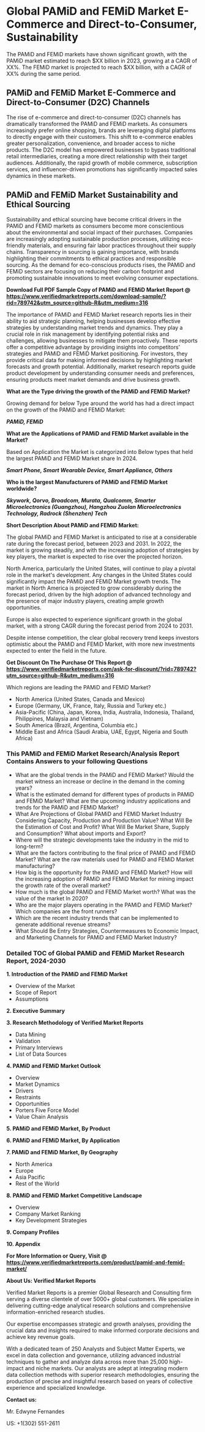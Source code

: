 <h1>Global PAMiD and FEMiD Market E-Commerce and Direct-to-Consumer, Sustainability</h1><p class=""><p>The PAMiD and FEMiD markets have shown significant growth, with the PAMiD market estimated to reach $XX billion in 2023, growing at a CAGR of XX%. The FEMiD market is projected to reach $XX billion, with a CAGR of XX% during the same period.</p><h2>PAMiD and FEMiD Market E-Commerce and Direct-to-Consumer (D2C) Channels</h2><p>The rise of e-commerce and direct-to-consumer (D2C) channels has dramatically transformed the PAMiD and FEMiD markets. As consumers increasingly prefer online shopping, brands are leveraging digital platforms to directly engage with their customers. This shift to e-commerce enables greater personalization, convenience, and broader access to niche products. The D2C model has empowered businesses to bypass traditional retail intermediaries, creating a more direct relationship with their target audiences. Additionally, the rapid growth of mobile commerce, subscription services, and influencer-driven promotions has significantly impacted sales dynamics in these markets.</p><h2>PAMiD and FEMiD Market Sustainability and Ethical Sourcing</h2><p>Sustainability and ethical sourcing have become critical drivers in the PAMiD and FEMiD markets as consumers become more conscientious about the environmental and social impact of their purchases. Companies are increasingly adopting sustainable production processes, utilizing eco-friendly materials, and ensuring fair labor practices throughout their supply chains. Transparency in sourcing is gaining importance, with brands highlighting their commitments to ethical practices and responsible sourcing. As the demand for eco-conscious products rises, the PAMiD and FEMiD sectors are focusing on reducing their carbon footprint and promoting sustainable innovations to meet evolving consumer expectations.</p></p><p class=""><strong>Download Full PDF Sample Copy of PAMiD and FEMiD Market Report @ <a href="https://www.verifiedmarketreports.com/download-sample/?rid=789742&utm_source=github-R&utm_medium=316" target="_blank">https://www.verifiedmarketreports.com/download-sample/?rid=789742&utm_source=github-R&utm_medium=316</a></strong></p><p>The importance of&nbsp;PAMiD and FEMiD Market research reports lies in their ability to aid strategic planning, helping businesses develop effective strategies by understanding market trends and dynamics. They play a crucial role in risk management by identifying potential risks and challenges, allowing businesses to mitigate them proactively. These reports offer a competitive advantage by providing insights into competitors' strategies and PAMiD and FEMiD Market positioning. For investors, they provide critical data for making informed decisions by highlighting market forecasts and growth potential. Additionally, market research reports guide product development by understanding consumer needs and preferences, ensuring products meet market demands and drive business growth.</p><p><strong>What are the&nbsp;Type driving the growth of the PAMiD and FEMiD Market?</strong></p><p id="" class="">Growing demand for below Type around the world has had a direct impact on the growth of the PAMiD and FEMiD Market:</p><p class=""><em><strong>PAMiD, FEMiD</strong></em></p><p class=""><strong>What are the&nbsp;Applications&nbsp;of PAMiD and FEMiD Market available in the Market?</strong></p><p id="" class="">Based on Application the Market is categorized into Below types that held the largest PAMiD and FEMiD Market share In 2024.</p><p class=""><em><strong>Smart Phone, Smart Wearable Device, Smart Appliance, Others</strong></em></p><p class=""><strong>Who is the largest Manufacturers of PAMiD and FEMiD Market worldwide?</strong></p><p><em><strong>Skywork, Qorvo, Broadcom, Murata, Qualcomm, Smarter Microelectronics (Guangzhou), Hangzhou Zuolan Microelectronics Technology, Radrock (Shenzhen) Tech</strong></em></p><p id="" class=""><strong>Short Description About PAMiD and FEMiD Market:</strong></p><p>The global PAMiD and FEMiD Market is anticipated to rise at a considerable rate during the forecast period, between 2023 and 2031. In 2022, the market is growing steadily, and with the increasing adoption of strategies by key players, the market is expected to rise over the projected horizon.</p><p>North America, particularly the United States, will continue to play a pivotal role in the market's development. Any changes in the United States could significantly impact the PAMiD and FEMiD Market growth trends. The market in North America is projected to grow considerably during the forecast period, driven by the high adoption of advanced technology and the presence of major industry players, creating ample growth opportunities.</p><p>Europe is also expected to experience significant growth in the global market, with a strong CAGR during the forecast period from 2024 to 2031.</p><p>Despite intense competition, the clear global recovery trend keeps investors optimistic about the PAMiD and FEMiD Market, with more new investments expected to enter the field in the future.</p><p id="" class=""><strong>Get Discount On The Purchase Of This Report @ <a href="https://www.verifiedmarketreports.com/ask-for-discount/?rid=789742?utm_source=github-R&utm_medium=316" target="_blank">https://www.verifiedmarketreports.com/ask-for-discount/?rid=789742?utm_source=github-R&utm_medium=316</a></strong></p><p class="">Which regions are leading the PAMiD and FEMiD Market?</p><ul><li>North America (United States, Canada and Mexico)</li><li>Europe (Germany, UK, France, Italy, Russia and Turkey etc.)</li><li>Asia-Pacific (China, Japan, Korea, India, Australia, Indonesia, Thailand, Philippines, Malaysia and Vietnam)</li><li>South America (Brazil, Argentina, Columbia etc.)</li><li>Middle East and Africa (Saudi Arabia, UAE, Egypt, Nigeria and South Africa)</li></ul><h3 id="" class="">This PAMiD and FEMiD Market Research/Analysis Report Contains Answers to your following Questions</h3><ul><li>What are the global trends in the PAMiD and FEMiD Market? Would the market witness an increase or decline in the demand in the coming years?</li><li>What is the estimated demand for different types of products in PAMiD and FEMiD Market? What are the upcoming industry applications and trends for the PAMiD and FEMiD Market?</li><li>What Are Projections of Global PAMiD and FEMiD Market Industry Considering Capacity, Production and Production Value? What Will Be the Estimation of Cost and Profit? What Will Be Market Share, Supply and Consumption? What about imports and Export?</li><li>Where will the strategic developments take the industry in the mid to long-term?</li><li>What are the factors contributing to the final price of PAMiD and FEMiD Market? What are the raw materials used for PAMiD and FEMiD Market manufacturing?</li><li>How big is the opportunity for the PAMiD and FEMiD Market? How will the increasing adoption of PAMiD and FEMiD Market for mining impact the growth rate of the overall market?</li><li>How much is the global PAMiD and FEMiD Market worth? What was the value of the market In 2020?</li><li>Who are the major players operating in the PAMiD and FEMiD Market? Which companies are the front runners?</li><li>Which are the recent industry trends that can be implemented to generate additional revenue streams?</li><li>What Should Be Entry Strategies, Countermeasures to Economic Impact, and Marketing Channels for PAMiD and FEMiD Market Industry?</li></ul><h3 id="" class="">Detailed TOC of Global PAMiD and FEMiD Market Research Report, 2024-2030</h3><p id="" class=""><strong>1. Introduction of the PAMiD and FEMiD Market</strong></p><ul><li>Overview of the Market</li><li>Scope of Report</li><li>Assumptions</li></ul><p id="" class=""><strong>2. Executive Summary</strong></p><p id="" class=""><strong>3. Research Methodology of Verified Market Reports</strong></p><ul><li>Data Mining</li><li>Validation</li><li>Primary Interviews</li><li>List of Data Sources</li></ul><p id="" class=""><strong>4. PAMiD and FEMiD Market Outlook</strong></p><ul><li>Overview</li><li>Market Dynamics</li><li>Drivers</li><li>Restraints</li><li>Opportunities</li><li>Porters Five Force Model</li><li>Value Chain Analysis</li></ul><p id="" class=""><strong>5. PAMiD and FEMiD Market, By Product</strong></p><p id="" class=""><strong>6. PAMiD and FEMiD Market, By Application</strong></p><p id="" class=""><strong>7. PAMiD and FEMiD Market, By Geography</strong></p><ul><li>North America</li><li>Europe</li><li>Asia Pacific</li><li>Rest of the World</li></ul><p id="" class=""><strong>8. PAMiD and FEMiD Market Competitive Landscape</strong></p><ul><li>Overview</li><li>Company Market Ranking</li><li>Key Development Strategies</li></ul><p id="" class=""><strong>9. Company Profiles</strong></p><p id="" class=""><strong>10. Appendix</strong></p><p id="" class=""><strong>For More Information or Query, Visit @ <a href="https://www.verifiedmarketreports.com/product/pamid-and-femid-market/" target="_blank">https://www.verifiedmarketreports.com/product/pamid-and-femid-market/</a></strong></p><p id="" class=""><strong>About Us: Verified Market Reports</strong></p><p id="" class="">Verified Market Reports is a premier Global Research and Consulting firm serving a diverse clientele of over 5000+ global customers. We specialize in delivering cutting-edge analytical research solutions and comprehensive information-enriched research studies.</p><p id="" class="">Our expertise encompasses strategic and growth analyses, providing the crucial data and insights required to make informed corporate decisions and achieve key revenue goals.</p><p id="" class="">With a dedicated team of 250 Analysts and Subject Matter Experts, we excel in data collection and governance, utilizing advanced industrial techniques to gather and analyze data across more than 25,000 high-impact and niche markets. Our analysts are adept at integrating modern data collection methods with superior research methodologies, ensuring the production of precise and insightful research based on years of collective experience and specialized knowledge.</p><p id="" class=""><strong>Contact us:</strong></p><p id="" class="">Mr. Edwyne Fernandes</p><p id="" class="">US: +1(302) 551-2611</p>